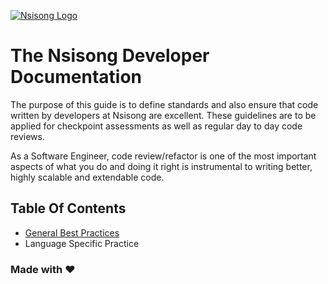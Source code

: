 [![Nsisong Logo](https://avatars.githubusercontent.com/u/98747273?s=400&u=f038a0bc2362e1e70b60ec7f8d6fb5dd065e4257&v=4)](https://avatars.githubusercontent.com/u/98747273?s=400&u=f038a0bc2362e1e70b60ec7f8d6fb5dd065e4257&v=4)
# The Nsisong Developer Documentation

The purpose of this guide is to define standards and also ensure that code written by developers at Nsisong are excellent. These guidelines are to be applied for checkpoint assessments as well as regular day to day code reviews.

As a Software Engineer, code review/refactor is one of the most important aspects of what you do and doing it right is instrumental to writing better, highly scalable and extendable code.


## Table Of Contents

- [General Best Practices](https://github.com/nsisongltd/documentation/blob/main/best-practices.md)
- Language Specific Practice


### Made with ❤️